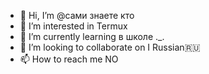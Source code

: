 - 👋 Hi, I’m @сами знаете кто
- 👀 I’m interested in Termux
- 🌱 I’m currently learning в школе  ._.
- 💞️ I’m looking to collaborate on I Russian🇷🇺
- 📫 How to reach me NO

<!---
Abdulla4839/Abdulla4839 is a ✨ special ✨ repository because its `README.md` (this file) appears on your GitHub profile.
You can click the Preview link to take a look at your changes.
--->
